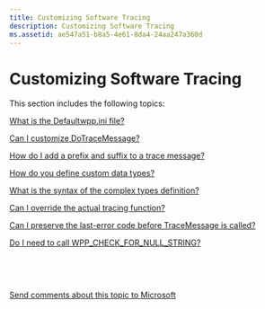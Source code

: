 ```yaml
---
title: Customizing Software Tracing
description: Customizing Software Tracing
ms.assetid: ae547a51-b8a5-4e61-8da4-24aa247a360d
---
```


# Customizing Software Tracing


This section includes the following topics:

[What is the Defaultwpp.ini file?](what-is-the-defaultwpp-ini-file-.md)

[Can I customize DoTraceMessage?](can-i-customize-dotracemessage-.md)

[How do I add a prefix and suffix to a trace message?](how-do-i-add-a-prefix-and-suffix-to-a-trace-message-.md)

[How do you define custom data types?](how-do-you-define-custom-data-types-.md)

[What is the syntax of the complex types definition?](what-is-the-syntax-of-the-complex-types-definition-.md)

[Can I override the actual tracing function?](can-i-override-the-actual-tracing-function-.md)

[Can I preserve the last-error code before TraceMessage is called?](can-i-preserve-the-last-error-code-before-tracemessage-is-called-.md)

[Do I need to call WPP\_CHECK\_FOR\_NULL\_STRING?](do-i-need-to-call-wpp-check-for-null-string-.md)

 

 

[Send comments about this topic to Microsoft](mailto:wsddocfb@microsoft.com?subject=Documentation%20feedback%20[devtest\devtest]:%20Customizing%20Software%20Tracing%20%20RELEASE:%20%2811/17/2016%29&body=%0A%0APRIVACY%20STATEMENT%0A%0AWe%20use%20your%20feedback%20to%20improve%20the%20documentation.%20We%20don't%20use%20your%20email%20address%20for%20any%20other%20purpose,%20and%20we'll%20remove%20your%20email%20address%20from%20our%20system%20after%20the%20issue%20that%20you're%20reporting%20is%20fixed.%20While%20we're%20working%20to%20fix%20this%20issue,%20we%20might%20send%20you%20an%20email%20message%20to%20ask%20for%20more%20info.%20Later,%20we%20might%20also%20send%20you%20an%20email%20message%20to%20let%20you%20know%20that%20we've%20addressed%20your%20feedback.%0A%0AFor%20more%20info%20about%20Microsoft's%20privacy%20policy,%20see%20http://privacy.microsoft.com/default.aspx. "Send comments about this topic to Microsoft")




